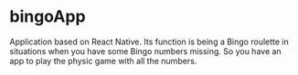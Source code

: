 # bingoApp
Application based on React Native. Its function is being a Bingo roulette in situations when you have some Bingo numbers missing. So you have an app to play the physic game with all the numbers.
